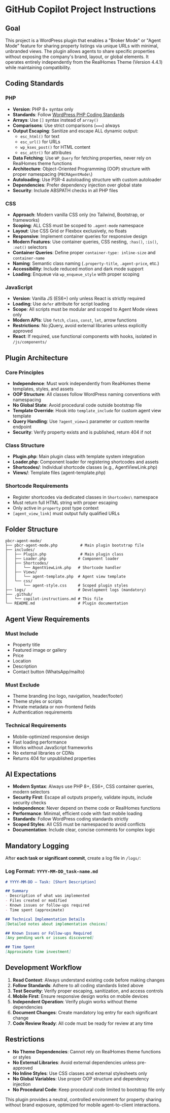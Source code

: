 # GitHub Copilot Project Instructions

## Goal

This project is a WordPress plugin that enables a "Broker Mode" or "Agent Mode" feature for sharing property listings via unique URLs with minimal, unbranded views. The plugin allows agents to share specific properties without exposing the company's brand, layout, or global elements. It operates entirely independently from the RealHomes Theme (Version 4.4.1) while maintaining compatibility.

## Coding Standards

### PHP

- **Version**: PHP 8+ syntax only
- **Standards**: Follow [WordPress PHP Coding Standards](https://developer.wordpress.org/coding-standards/wordpress-coding-standards/php/)
- **Arrays**: Use `[]` syntax instead of `array()`
- **Comparisons**: Use strict comparisons (`===`) always
- **Output Escaping**: Sanitize and escape ALL dynamic output:
  - `esc_html()` for text
  - `esc_url()` for URLs
  - `wp_kses_post()` for HTML content
  - `esc_attr()` for attributes
- **Data Fetching**: Use `WP_Query` for fetching properties, never rely on RealHomes theme functions
- **Architecture**: Object-Oriented Programming (OOP) structure with proper namespacing (`PBCRAgentMode\`)
- **Autoloading**: Use PSR-4 autoloading structure with custom autoloader
- **Dependencies**: Prefer dependency injection over global state
- **Security**: Include ABSPATH checks in all PHP files

### CSS

- **Approach**: Modern vanilla CSS only (no Tailwind, Bootstrap, or frameworks)
- **Scoping**: ALL CSS must be scoped to `.agent-mode` namespace
- **Layout**: Use CSS Grid or Flexbox exclusively, no floats
- **Responsive**: Implement container queries for responsive design
- **Modern Features**: Use container queries, CSS nesting, `:has()`, `:is()`, `:not()` selectors
- **Container Queries**: Define proper `container-type: inline-size` and `container-name`
- **Naming**: Semantic class naming (`.property-title`, `.agent-price`, etc.)
- **Accessibility**: Include reduced motion and dark mode support
- **Loading**: Enqueue via `wp_enqueue_style` with proper scoping

### JavaScript

- **Version**: Vanilla JS (ES6+) only unless React is strictly required
- **Loading**: Use `defer` attribute for script loading
- **Scope**: All scripts must be modular and scoped to Agent Mode views only
- **Modern APIs**: Use `fetch`, `class`, `const`, `let`, arrow functions
- **Restrictions**: No jQuery, avoid external libraries unless explicitly approved
- **React**: If required, use functional components with hooks, isolated in `/js/components/`

## Plugin Architecture

### Core Principles

- **Independence**: Must work independently from RealHomes theme templates, styles, and assets
- **OOP Structure**: All classes follow WordPress naming conventions with namespacing
- **No Global State**: Avoid procedural code outside bootstrap file
- **Template Override**: Hook into `template_include` for custom agent view template
- **Query Handling**: Use `?agent_view=1` parameter or custom rewrite endpoint
- **Security**: Verify property exists and is published, return 404 if not

### Class Structure

- **Plugin.php**: Main plugin class with template system integration
- **Loader.php**: Component loader for registering shortcodes and assets
- **Shortcodes/**: Individual shortcode classes (e.g., AgentViewLink.php)
- **Views/**: Template files (agent-template.php)

### Shortcode Requirements

- Register shortcodes via dedicated classes in `Shortcodes\` namespace
- Must return full HTML string with proper escaping
- Only active in `property` post type context
- `[agent_view_link]` must output fully qualified URLs

## Folder Structure

```
pbcr-agent-mode/
├── pbcr-agent-mode.php          # Main plugin bootstrap file
├── includes/
│   ├── Plugin.php               # Main plugin class
│   ├── Loader.php              # Component loader
│   ├── Shortcodes/
│   │   └── AgentViewLink.php   # Shortcode handler
│   ├── Views/
│   │   └── agent-template.php  # Agent view template
│   └── css/
│       └── agent-style.css     # Scoped plugin styles
├── logs/                       # Development logs (mandatory)
├── .github/
│   └── copilot-instructions.md # This file
└── README.md                   # Plugin documentation
```

## Agent View Requirements

### Must Include

- Property title
- Featured image or gallery
- Price
- Location
- Description
- Contact button (WhatsApp/mailto)

### Must Exclude

- Theme branding (no logo, navigation, header/footer)
- Theme styles or scripts
- Private metadata or non-frontend fields
- Authentication requirements

### Technical Requirements

- Mobile-optimized responsive design
- Fast loading performance
- Works without JavaScript frameworks
- No external libraries or CDNs
- Returns 404 for unpublished properties

## AI Expectations

- **Modern Syntax**: Always use PHP 8+, ES6+, CSS container queries, modern selectors
- **Security First**: Escape all outputs properly, validate inputs, include security checks
- **Independence**: Never depend on theme code or RealHomes functions
- **Performance**: Minimal, efficient code with fast mobile loading
- **Standards**: Follow WordPress coding standards strictly
- **Scoped Styles**: All CSS must be namespaced to avoid conflicts
- **Documentation**: Include clear, concise comments for complex logic

## Mandatory Logging

After **each task or significant commit**, create a log file in `/logs/`:

### Log Format: `YYYY-MM-DD_task-name.md`

```markdown
# YYYY-MM-DD – Task: [Short Description]

## Summary
- Description of what was implemented
- Files created or modified
- Known issues or follow-ups required
- Time spent (approximate)

## Technical Implementation Details
[Detailed notes about implementation choices]

## Known Issues or Follow-ups Required
[Any pending work or issues discovered]

## Time Spent
[Approximate time investment]
```

## Development Workflow

1. **Read Context**: Always understand existing code before making changes
2. **Follow Standards**: Adhere to all coding standards listed above
3. **Test Security**: Verify proper escaping, sanitization, and access controls
4. **Mobile First**: Ensure responsive design works on mobile devices
5. **Independent Operation**: Verify plugin works without theme dependencies
6. **Document Changes**: Create mandatory log entry for each significant change
7. **Code Review Ready**: All code must be ready for review at any time

## Restrictions

- **No Theme Dependencies**: Cannot rely on RealHomes theme functions or styles
- **No External Libraries**: Avoid external dependencies unless pre-approved
- **No Inline Styles**: Use CSS classes and external stylesheets only
- **No Global Variables**: Use proper OOP structure and dependency injection
- **No Procedural Code**: Keep procedural code limited to bootstrap file only

This plugin provides a neutral, controlled environment for property sharing without brand exposure, optimized for mobile agent-to-client interactions.
